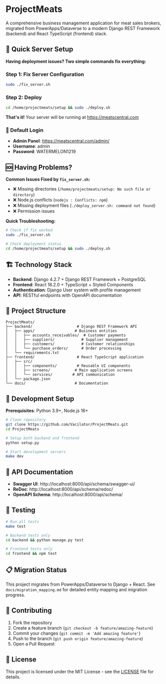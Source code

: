 # ProjectMeats

A comprehensive business management application for meat sales brokers, migrated from PowerApps/Dataverse to a modern Django REST Framework (backend) and React TypeScript (frontend) stack.

## 🚀 Quick Server Setup

**Having deployment issues? Two simple commands fix everything:**

### Step 1: Fix Server Configuration
```bash
sudo ./fix_server.sh
```

### Step 2: Deploy
```bash
cd /home/projectmeats/setup && sudo ./deploy.sh
```

**That's it!** Your server will be running at https://meatscentral.com

### 🔑 Default Login
- **Admin Panel**: https://meatscentral.com/admin/
- **Username**: admin
- **Password**: WATERMELON1219

## 🆘 Having Problems?

**Common Issues Fixed by `fix_server.sh`:**
- ❌ Missing directories (`/home/projectmeats/setup: No such file or directory`)
- ❌ Node.js conflicts (`nodejs : Conflicts: npm`)  
- ❌ Missing deployment files (`./deploy_server.sh: command not found`)
- ❌ Permission issues

**Quick Troubleshooting:**
```bash
# Check if fix worked
sudo ./fix_server.sh

# Check deployment status  
cd /home/projectmeats/setup && sudo ./deploy.sh
```

## 🏗️ Technology Stack

- **Backend**: Django 4.2.7 + Django REST Framework + PostgreSQL
- **Frontend**: React 18.2.0 + TypeScript + Styled Components  
- **Authentication**: Django User system with profile management
- **API**: RESTful endpoints with OpenAPI documentation

## 📁 Project Structure

```
ProjectMeats/
├── backend/                    # Django REST Framework API
│   ├── apps/                  # Business entities
│   │   ├── accounts_receivables/  # Customer payments
│   │   ├── suppliers/            # Supplier management
│   │   ├── customers/            # Customer relationships
│   │   └── purchase_orders/      # Order processing
│   └── requirements.txt
├── frontend/                   # React TypeScript application
│   ├── src/
│   │   ├── components/         # Reusable UI components
│   │   ├── screens/           # Main application screens
│   │   └── services/         # API communication
│   └── package.json
└── docs/                      # Documentation
```

## 🚀 Development Setup

**Prerequisites**: Python 3.9+, Node.js 16+

```bash
# Clone repository
git clone https://github.com/Vacilator/ProjectMeats.git
cd ProjectMeats

# Setup both backend and frontend
python setup.py

# Start development servers
make dev
```

## 📝 API Documentation

- **Swagger UI**: http://localhost:8000/api/schema/swagger-ui/
- **ReDoc**: http://localhost:8000/api/schema/redoc/
- **OpenAPI Schema**: http://localhost:8000/api/schema/

## 🧪 Testing

```bash
# Run all tests
make test

# Backend tests only
cd backend && python manage.py test

# Frontend tests only
cd frontend && npm test
```

## 📋 Migration Status

This project migrates from PowerApps/Dataverse to Django + React. See `docs/migration_mapping.md` for detailed entity mapping and migration progress.

## 🤝 Contributing

1. Fork the repository
2. Create a feature branch (`git checkout -b feature/amazing-feature`)
3. Commit your changes (`git commit -m 'Add amazing feature'`)
4. Push to the branch (`git push origin feature/amazing-feature`)
5. Open a Pull Request

## 📄 License

This project is licensed under the MIT License - see the [LICENSE](LICENSE) file for details.